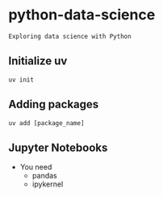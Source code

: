 # python-data-science

    Exploring data science with Python

## Initialize uv
```terminal
uv init
```

## Adding packages
```terminal
uv add [package_name]
```

## Jupyter Notebooks
- You need
    - pandas
    - ipykernel